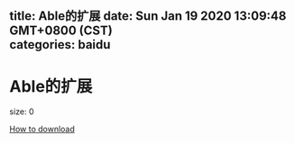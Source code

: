 
title: Able的扩展
date: Sun Jan 19 2020 13:09:48 GMT+0800 (CST)    
categories: baidu
---

# Able的扩展
size: 0
 
 

[How to download](https://bpcam.bemobtrk.com/go/2ceec3aa-1ca2-46d6-b9ff-aaa5c184517c?jno=538)